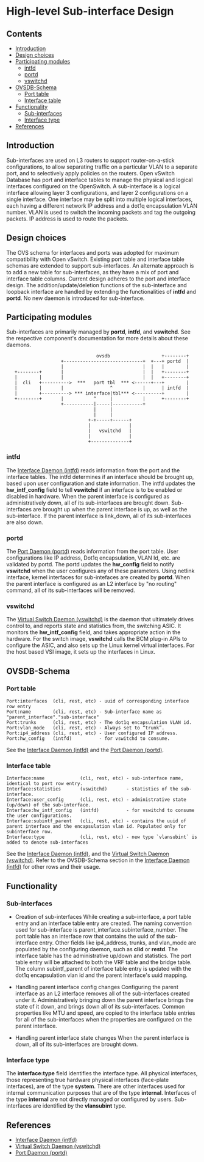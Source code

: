 # High-level Sub-interface Design

## Contents
- [Introduction](#introduction)
- [Design choices](#design-choices)
- [Participating modules](#participating-modules)
	- [intfd](#intfd)
	- [portd](#portd)
	- [vswitchd](#vswitchd)
- [OVSDB-Schema](#ovsdb-schema)
	- [Port table](#port-table)
	- [Interface table](#interface-table)
- [Functionality](#functionality)
	- [Sub-interfaces](#sub-interfaces)
	- [Interface type](#interface-type)
- [References](#references)

## Introduction
Sub-interfaces are used on L3 routers to support router-on-a-stick configurations, to allow separating traffic on a particular VLAN to a separate port, and to selectively apply policies on the routers. Open vSwitch Database has port and interface tables to manage the physical and logical interfaces configured on the OpenSwitch. A sub-interface is a logical interface allowing layer 3 configurations, and layer 2 configurations on a single interface. One interface may be split into multiple logical interfaces, each having a different network IP address and a dot1q encapsulation VLAN number. VLAN is used to switch the incoming packets and tag the outgoing packets. IP address is used to route the packets.


## Design choices
The OVS schema for interfaces and ports was adopted for maximum compatibility with Open vSwitch. Existing port table and interface table schemas are extended to support sub-interfaces. An alternate approach is to add a new table for sub-interfaces, as they have a mix of port and interface table columns. Current design adheres to the port and interface design. The addition/update/deletion functions of the sub-interface and loopback interface are handled by extending the functionalities of **intfd** and **portd**. No new daemon is introduced for sub-interface.


## Participating modules
Sub-interfaces are primarily managed by **portd**, **intfd**, and **vswitchd**. See the respective component's documentation for more details about these daemons.

```
                                 ovsdb                   +--------+
                    +-----------------------------+  +---+ portd  |
                    |                             |  |   |        |
   +--------+       |                             |  |   +--------+
   |        |       |                             |  |   +--------+
   |  cli   +---------->  ***   port tbl  *** <------+---+        |
   |        |       |                 ^           |      | intfd  |
   |        +----------> *** interface|tbl*** <----------+        |
   +--------+       |           ^     |           |      +--------+
                    +-----------|-----|-----------+
                                |     |
                                |     |
                              +-+-----+------+
                              |              |
                              |   vswitchd   |
                              |              |
                              +--------------+

```


### intfd
The [Interface Daemon (intfd)](http://www.openswitch.net/documents/dev/ops-intfd/DESIGN) reads information from the port and the interface tables. The intfd determines if an interface should be brought up, based upon user configuration and state information. The intfd updates the **hw_intf_config** field to tell **vswitchd** if an interface is to be enabled or disabled in hardware. When the parent interface is configured as administratively down, all of its sub-interfaces are brought down. Sub-interfaces are brought up when the parent interface is up, as well as the sub-interface. If the parent interface is link_down, all of its sub-interfaces are also down.

### portd
The [Port Daemon (portd)](http://www.openswitch.net/documents/dev/ops-portd/DESIGN) reads information from the port table. User configurations like IP address, Dot1q encapsulation, VLAN Id, etc. are validated by portd. The portd updates the **hw_config** field to notify **vswitchd** when the user configures any of these parameters. Using netlink interface, kernel interfaces for sub-intefaces are created by **portd**. When the parent interface is configured as an L2 interface by "no routing" command, all of its sub-interfaces will be removed.

### vswitchd
The [Virtual Switch Daemon (vswitchd)](http://www.openswitch.net/documents/dev/ops-openvswitch/DESIGN) is the daemon that ultimately drives control to, and reports state and statistics from, the switching ASIC. It monitors the **hw_intf_config** field, and takes appropriate action in the hardware. For the switch image, **vswitchd** calls the BCM plug-in APIs to configure the ASIC, and also sets up the Linux kernel virtual interfaces. For the host based VSI image, it sets up the interfaces in Linux.


## OVSDB-Schema


### Port table
```
Port:interfaces  (cli, rest, etc) - uuid of corresponding interface row entry
Port:name        (cli, rest, etc) - Sub-interface name as "parent_interface"."sub-interface"
Port:trunks      (cli, rest, etc) - The dot1q encapsulation VLAN id.
Port:vlan_mode   (cli, rest, etc) - Always set to “trunk”.
Port:ip4_address (cli, rest, etc) - User configured IP address.
Port:hw_config   (intfd)          - for vswitchd to consume.

```
See the [Interface Daemon (intfd)](http://www.openswitch.net/documents/dev/ops-intfd/DESIGN) and the [Port Daemon (portd)](http://www.openswitch.net/documents/dev/ops-portd/DESIGN).



### Interface table
```
Interface:name             (cli, rest, etc) - sub-interface name, identical to port row entry.
Interface:statistics       (vswitchd)       - statistics of the sub-interface.
Interface:user_config      (cli, rest, etc) - administrative state (up/down) of the sub-interface.
Interface:hw_intf_config   (intfd)          - for vswitchd to consume the user configurations.
Interface:subintf_parent   (cli, rest, etc) - contains the uuid of parent interface and the encapsulation vlan id. Populated only for subinterface row.
Interface:type             (cli, rest, etc) - new type `vlansubint` is added to denote sub-interfaces
```
See the [Interface Daemon (intfd)](http://www.openswitch.net/documents/dev/ops-intfd/DESIGN), and the [Virtual Switch Daemon (vswitchd)](http://www.openswitch.net/documents/dev/ops-openvswitch/DESIGN).
Refer to the OVSDB-Schema section in the [Interface Daemon (intfd)](http://www.openswitch.net/documents/dev/ops-intfd/DESIGN) for other rows and their usage.


## Functionality
### Sub-interfaces
* Creation of sub-interfaces
While creating a sub-interface, a port table entry and an interface table entry are created. The naming convention used for sub-interface is parent_interface.subinterface_number. The port table has an interface row that contains the uuid of the sub-interface entry. Other fields like ip4_address, trunks, and vlan_mode are populated by the configuring daemon, such as **clid** or **restd**. The interface table has the administrative up/down and statistics. The port table entry will be attached to both the VRF table and the bridge table. The column subintf_parent of interface table entry is updated with the dot1q encapsulation vlan id and the parent interface's uuid mapping.

* Handling parent interface config changes
Configuring the parent interface as an L2 interface removes all of the sub-interfaces created under it. Administratively bringing down the parent interface brings the state of it down, and brings down all of its sub-interfaces. Common properties like MTU and speed, are copied to the interface table entries for all of the sub-interfaces when the properties are configured on the parent interface.

* Handling parent interface state changes
When the parent interface is down, all of its sub-interfaces are brought down.


### Interface type
The **interface:type** field identifies the interface type. All physical interfaces, those representing true hardware physical interfaces (face-plate interfaces), are of the type **system**. There are other interfaces used for internal communication purposes that are of the type **internal**. Interfaces of the type **internal** are not directly managed or configured by users. Sub-interfaces are identified by the **vlansubint** type.

## References
* [Interface Daemon (intfd)](http://www.openswitch.net/documents/dev/ops-intfd/DESIGN)
* [Virtual Switch Daemon (vswitchd)](http://www.openswitch.net/documents/dev/ops-openvswitch/DESIGN)
* [Port Daemon (portd)](http://www.openswitch.net/documents/dev/ops-portd/DESIGN)
